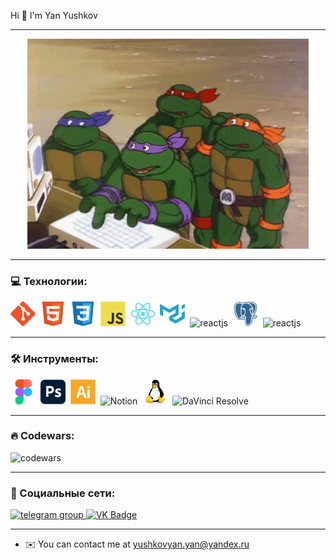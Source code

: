 Hi 👋 I'm Yan Yushkov

---


<p align="center">
  <img src="https://github.com/nayvok/nayvok/blob/main/MutantProgrammer.gif" width="450"/>
</p>


---

### 💻 Технологии:

<div>
  <img src="https://github.com/devicons/devicon/blob/master/icons/git/git-original.svg" title="git" alt="git" width="40" height="40"/>&nbsp;
  <img src="https://github.com/devicons/devicon/blob/master/icons/html5/html5-original.svg" title="html5" alt="html5" width="40" height="40"/>&nbsp;
  <img src="https://github.com/devicons/devicon/blob/master/icons/css3/css3-original.svg" title="css" alt="css" width="40" height="40"/>&nbsp;
  <img src="https://github.com/devicons/devicon/blob/master/icons/javascript/javascript-original.svg" title="javascript" alt="javascript" width="40" height="40"/>&nbsp;
  <img src="https://github.com/devicons/devicon/blob/master/icons/react/react-original.svg" title="reactjs" alt="reactjs" width="40" height="40"/>&nbsp;
  <img src="https://github.com/devicons/devicon/blob/master/icons/materialui/materialui-plain.svg" title="reactjs" alt="reactjs" width="40" height="40"/>&nbsp;
  <img src="https://vitejs.dev/logo.svg" title="reactjs" alt="reactjs" width="40" height="40"/>&nbsp;
  <img src="https://github.com/devicons/devicon/blob/master/icons/postgresql/postgresql-plain.svg" title="reactjs" alt="reactjs" width="40" height="40"/>&nbsp;
  <img src="https://brandeps.com/icon-download/N/Npm-icon-vector-05.svg" title="reactjs" alt="reactjs" width="40" height="40"/>&nbsp;
</div>

---

### 🛠 Инструменты:

<div>
  <img src="https://github.com/devicons/devicon/blob/master/icons/figma/figma-original.svg" title="figma" alt="figma" width="40" height="40"/>&nbsp;
  <img src="https://github.com/devicons/devicon/blob/master/icons/photoshop/photoshop-plain.svg" title="photoshop" alt="photoshop" width="40" height="40"/>&nbsp;
  <img src="https://github.com/devicons/devicon/blob/master/icons/illustrator/illustrator-plain.svg" width="40" height="40" alt="illustrator"/>&nbsp;
  <img src="https://upload.wikimedia.org/wikipedia/commons/e/e9/Notion-logo.svg" title="Notion" alt="Notion" width="40" height="40"/>&nbsp;
  <img src="https://github.com/devicons/devicon/blob/master/icons/linux/linux-original.svg" title="linux" alt="linux" width="40" height="40"/>&nbsp;
  <img src="https://upload.wikimedia.org/wikipedia/commons/9/90/DaVinci_Resolve_17_logo.svg" title="DaVinci Resolve" alt="DaVinci Resolve" width="40" height="40"/>&nbsp;
</div>

---

### 🔥 Codewars:

![codewars](https://www.codewars.com/users/nayvok/badges/large)

---

### 🤝 Социальные сети:

  <div id="badges">
    <a href="https://t.me/nayvok" target="_blank">
      <img src="https://cdn-icons-png.flaticon.com/512/2111/2111646.png" width="40" height="40" alt="telegram group" />
    </a>
    <a href="https://vk.com/nayvok" target="_blank">
      <img src="https://cdn-icons-png.flaticon.com/512/145/145813.png" width="40" height="40" alt="VK Badge"/>
    </a>
  </div>

---

* ✉️  You can contact me at [yushkovyan.yan@yandex.ru](mailto:yushkovyan.yan@yandex.ru)
